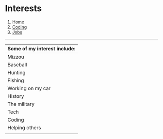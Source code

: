 # Interests

1. [Home](../ReadMe.md)
2. [Coding](../Coding/Coding.md)
3. [Jobs](..//Jobs/Jobs.md)

---

| Some of my interest include: |
| - | 
| Mizzou |
| Baseball |
| Hunting |
| Fishing |
| Working on my car |
| History |
| The military |
| Tech |
| Coding |
| Helping others |
|  |